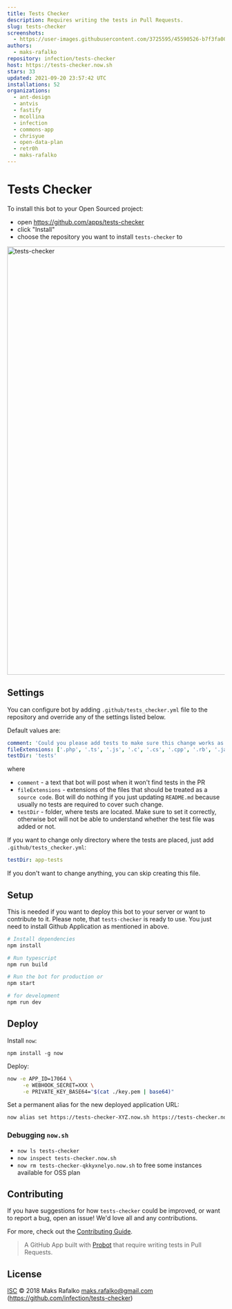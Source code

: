 ```yaml
---
title: Tests Checker
description: Requires writing the tests in Pull Requests.
slug: tests-checker
screenshots:
  - https://user-images.githubusercontent.com/3725595/45590526-b7f3fa00-b942-11e8-972d-143c0b367017.png
authors:
  - maks-rafalko
repository: infection/tests-checker
host: https://tests-checker.now.sh
stars: 33
updated: 2021-09-20 23:57:42 UTC
installations: 52
organizations:
  - ant-design
  - antvis
  - fastify
  - mcollina
  - infection
  - commons-app
  - chrisyue
  - open-data-plan
  - retr0h
  - maks-rafalko
---
```


# Tests Checker

To install this bot to your Open Sourced project:

* open https://github.com/apps/tests-checker
* click "Install"
* choose the repository you want to install `tests-checker` to

<img width="990" alt="tests-checker" src="https://user-images.githubusercontent.com/3725595/45590526-b7f3fa00-b942-11e8-972d-143c0b367017.png">


## Settings

You can configure bot by adding `.github/tests_checker.yml` file to the repository and override any of the settings listed below.

Default values are:

```yaml
comment: 'Could you please add tests to make sure this change works as expected?',
fileExtensions: ['.php', '.ts', '.js', '.c', '.cs', '.cpp', '.rb', '.java']
testDir: 'tests'
```

where 

* `comment` - a text that bot will post when it won't find tests in the PR
* `fileExtensions` - extensions of the files that should be treated as a `source code`. Bot will do nothing if you just updating `README.md` because usually no tests are required to cover such change.
* `testDir` - folder, where tests are located. Make sure to set it correctly, otherwise bot will not be able to understand whether the test file was added or not.

If you want to change only directory where the tests are placed, just add `.github/tests_checker.yml`:

```yaml
testDir: app-tests
```

If you don't want to change anything, you can skip creating this file.

## Setup

This is needed if you want to deploy this bot to your server or want to contribute to it. Please note, that `tests-checker` is ready to use. You just need to install Github Application as mentioned in above.

```bash
# Install dependencies
npm install

# Run typescript
npm run build

# Run the bot for production or
npm start

# for development
npm run dev
```

## Deploy

Install `now`:

`npm install -g now`

Deploy:

```bash
now -e APP_ID=17064 \
     -e WEBHOOK_SECRET=XXX \
     -e PRIVATE_KEY_BASE64="$(cat ./key.pem | base64)"
```

Set a permanent alias for the new deployed application URL:

```bash
now alias set https://tests-checker-XYZ.now.sh https://tests-checker.now.sh
``` 

### Debugging `now.sh`

* `now ls tests-checker`
* `now inspect tests-checker.now.sh`
* `now rm tests-checker-qkkyxnelyo.now.sh` to free some instances available for OSS plan

## Contributing

If you have suggestions for how `tests-checker` could be improved, or want to report a bug, open an issue! We'd love all and any contributions.

For more, check out the [Contributing Guide](https://github.com/infection/tests-checker/blob/master/CONTRIBUTING.md).

> A GitHub App built with [Probot](https://github.com/probot/probot) that require writing tests in Pull Requests.

## License

[ISC](https://github.com/infection/tests-checker/blob/master/LICENSE) © 2018 Maks Rafalko <maks.rafalko@gmail.com> (https://github.com/infection/tests-checker)
